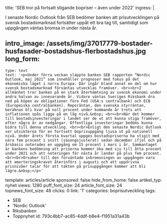 title: 'SEB tror på fortsatt stigande bopriser – även under 2022'
ingress: |
  <p>I senaste Nordic Outlook från SEB bedömer banken att prisutvecklingen på svensk bostadsmarknad fortsätter uppåt ett bra tag till, samtidigt som uppgången väntas bromsa in under nästa år.
  </p>
  
intro_image: /assets/img/37017779-bostader-husfasader-bostadshus-flerbostadshus.jpg
long_form:
  -
    type: text
    text: '<p>Under förra veckan släppte banken SEB rapporten “Nordic Outlook, maj 2021” som innehåller prognoser med fokus på det ekonomiska läget i norra Europa. Där ingår bland annat en del om hur svensk bostadsmarknad förväntas utvecklas framöver. <br><br>I allmänhet tror banken på en stark återhämtning av svensk ekonomi under andra halvan av innevarande år. Vidare väntas Sveriges Riksbank dra ned på köpen av obligationer före Fed (USA:s centralbank) och ECB (Europeiska centralbanken). Reporäntan, den svenska styrräntan, beräknas bli kvar på noll procent under kommande år trots att inflationen spås ligga på en låg nivå.&nbsp; <br><br>När det kommer till bostadsinvesteringar i landet ser de ut att kunna stiga framöver, efter några år av nedgångar. Offentliga investeringar bedöms kunna bidra till denna utveckling. <br><br>Enligt den senaste Nordic Outlook ser utsikterna för en fortsatt boprisuppgång ljusa ut på nationell nivå. Under årets första kvartal uppges bostadspriserna ha stigit med nära fem procent i snitt (säsongsjusterat) sedan december ifjol och på årsbasis noterades en uppgång om 15 procent i mars i år. Sammantaget är bankens bedömning att priserna kommer öka med sju till åtta procent under 2021 och att noteringen för nästa år landar på plus fem procent. <br><br>Orsaker till den förväntade inbromsningen av uppgången vara att amorteringskravet återinförs i augusti och att uppdrivna prisnivåer talar för att takten på prisuppgången kommer att bli lägre.&nbsp;</p>'
template: articles/article
sponsored: false
hide_from_home: false
artikel_typ: nyhet
views: 1280
puff_font_size: 24
article_font_size: 24
topnews_font_size: 48
clicks: 0
link: '1'
categories: boprisutveckling
tags:
  - SEB
  - 'Nordic Outlook'
  - Riksbanken
  - Toppnyhet
id: 793c4bb7-ac85-4ddf-b8e4-f1951a31a43b
